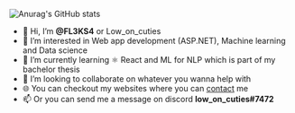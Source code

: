 ![Anurag's GitHub stats](https://github-readme-stats.vercel.app/api?username=FL3KS4&theme=radical&hide=prs,contribs&show_icons=true&count_private=true&include_all_commits=true) <br>




- 👋 Hi, I’m <b>@FL3KS4</b> or Low_on_cuties
- 👀 I’m interested in Web app development (ASP.NET), Machine learning and Data science
- 🌱 I’m currently learning ⚛ React and ML for NLP which is part of my bachelor thesis
- 💞️ I’m looking to collaborate on whatever you wanna help with
- 🌐 You can checkout my websites where you can [contact](http://lowoncuties.wz.cz/) me
- 📫 Or you can send me a message on discord <b> low_on_cuties#7472 </b>
<br>

<!---
FL3KS4/FL3KS4 is a ✨ special ✨ repository because its `README.md` (this file) appears on your GitHub profile.
You can click the Preview link to take a look at your changes.
--->
